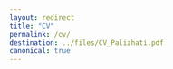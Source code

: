 ```yaml
---
layout: redirect
title: "CV"
permalink: /cv/
destination: ../files/CV_Palizhati.pdf
canonical: true
---
```

